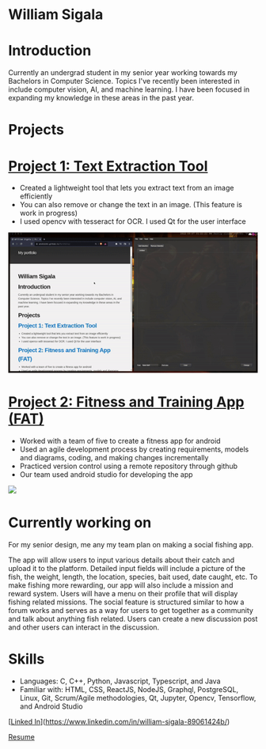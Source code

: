 # William Sigala

# Introduction
Currently an undergrad student in my senior year working towards my Bachelors in Computer Science. Topics I've recently been interested in include computer vision, AI, and machine learning. I have been focused in expanding my knowledge in these areas in the past year.

# Projects

# [Project 1: Text Extraction Tool](https://github.com/WTS012201/Text-Extraction-Tool) 
* Created a lightweight tool that lets you extract text from an image efficiently
* You can also remove or change the text in an image. (This feature is work in progress)
* I used opencv with tesseract for OCR. I used Qt for the user interface

![](/content/demo1.gif)

# [Project 2: Fitness and Training App (FAT)](https://github.com/WTS012201/FAT-App) 
* Worked with a team of five to create a fitness app for android
* Used an agile development process by creating requirements, models and diagrams, coding, and making changes incrementally
* Practiced version control using a remote repository through github
* Our team used android studio for developing the app

![](/content/demo2.gif)

# Currently working on
For my senior design, me any my team plan on making a social fishing app. 

The app will allow users to input various details about their catch and upload it to the platform. Detailed input fields will include a picture of the fish, the weight, length, the location, species, bait used, date caught, etc. To make fishing more rewarding, our app will also include a mission and reward system. Users will have a menu on their profile that will display fishing related missions. The social feature is structured similar to how a forum works and serves as a way for users to get together as a community and talk about anything fish related. Users can create a new discussion post and other users can interact in the discussion.

# Skills
* Languages: C, C++, Python, Javascript, Typescript, and Java 
* Familiar with: HTML, CSS, ReactJS, NodeJS, Graphql, PostgreSQL, Linux, Git, Scrum/Agile methodologies, Qt, Jupyter, Opencv, Tensorflow, and Android Studio


[[Linked In](https://brand.linkedin.com/content/dam/me/business/en-us/amp/brand-site/v2/bg/LI-Bug.svg.original.svg)](https://www.linkedin.com/in/william-sigala-89061424b/)

[Resume](/content/resume.pdf)
